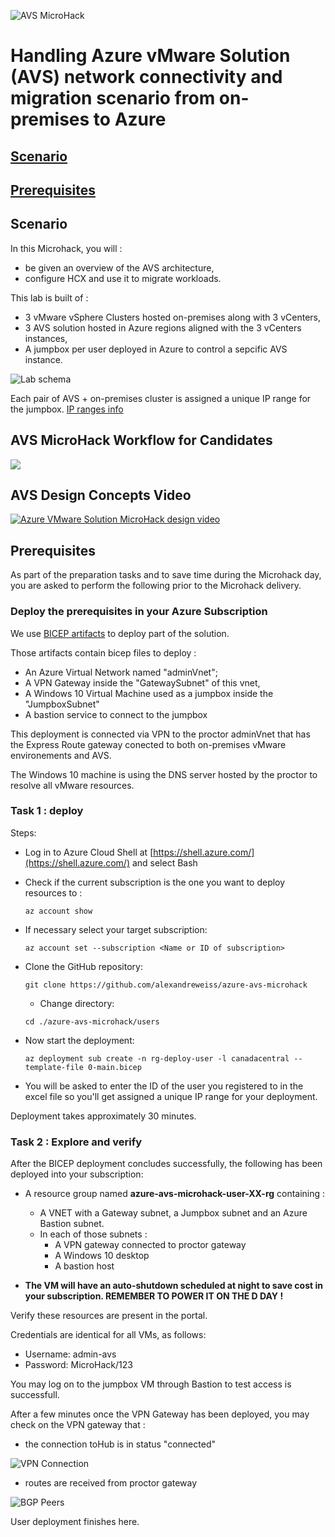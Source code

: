 ![AVS MicroHack](/Images/schema/AVSMicroHackPic.png)

# Handling Azure vMware Solution (AVS) network connectivity and migration scenario from on-premises to Azure

## [Scenario](#scenario)

## [Prerequisites](#prerequisites)

## Scenario

In this Microhack, you will :

- be given an overview of the AVS architecture,
- configure HCX and use it to migrate workloads.

This lab is built of :

- 3 vMware vSphere Clusters hosted on-premises along with 3 vCenters,
- 3 AVS solution hosted in Azure regions aligned with the 3 vCenters instances,
- A jumpbox per user deployed in Azure to control a sepcific AVS instance.

![Lab schema](/Images/schema/avs-microhack-lab-schema.png)

Each pair of AVS + on-premises cluster is assigned a unique IP range for the jumpbox. [IP ranges info](docs/Appendix.md)

## AVS MicroHack Workflow for Candidates

![](/Images/schema/AVS-Microhack_Workflow.png)

## AVS Design Concepts Video

[![Azure VMware Solution MicroHack design video](https://res.cloudinary.com/marcomontalbano/image/upload/v1628861760/video_to_markdown/images/youtube--BGw5Nv_Kpiw-c05b58ac6eb4c4700831b2b3070cd403.jpg)](https://youtu.be/BGw5Nv_Kpiw "Azure VMware Solution MicroHack design video")
## Prerequisites

As part of the preparation tasks and to save time during the Microhack day, you are asked to perform the following prior to the Microhack delivery.

### Deploy the prerequisites in your Azure Subscription

We use [BICEP artifacts](https://docs.microsoft.com/en-us/azure/azure-resource-manager/bicep/overview) to deploy part of the solution.

Those artifacts contain bicep files to deploy :

- An Azure Virtual Network named "adminVnet";
- A VPN Gateway inside the "GatewaySubnet" of this vnet,
- A Windows 10 Virtual Machine used as a jumpbox inside the "JumpboxSubnet"
- A bastion service to connect to the jumpbox

This deployment is connected via VPN to the proctor adminVnet that has the Express Route gateway conected to both on-premises vMware environements and AVS.

The Windows 10 machine is using the DNS server hosted by the proctor to resolve all vMware resources.

### Task 1 : deploy

Steps:

- Log in to Azure Cloud Shell at [https://shell.azure.com/](https://shell.azure.com/) and select Bash

- Check if the current subscription is the one you want to deploy resources to :

  `az account show`

- If necessary select your target subscription:
  
  `az account set --subscription <Name or ID of subscription>`
  
- Clone the  GitHub repository:
  
  `git clone https://github.com/alexandreweiss/azure-avs-microhack`
  
  - Change directory:
  
  `cd ./azure-avs-microhack/users`

- Now start the deployment:

  `az deployment sub create -n rg-deploy-user -l canadacentral --template-file 0-main.bicep`

- You will be asked to enter the ID of the user you registered to in the excel file so you'll get assigned a unique IP range for your deployment.

Deployment takes approximately 30 minutes.

### Task 2 : Explore and verify

After the BICEP deployment concludes successfully, the following has been deployed into your subscription:

- A resource group named **azure-avs-microhack-user-XX-rg** containing :
  - A VNET with a Gateway subnet, a Jumpbox subnet and an Azure Bastion subnet.
  - In each of those subnets :
    - A VPN gateway connected to proctor gateway
    - A Windows 10 desktop
    - A bastion host

- **The VM will have an auto-shutdown scheduled at night to save cost in your subscription. REMEMBER TO POWER IT ON THE D DAY !**

Verify these resources are present in the portal.

Credentials are identical for all VMs, as follows:

- Username: admin-avs
- Password: MicroHack/123

You may log on to the jumpbox VM through Bastion to test access is successfull.

After a few minutes once the VPN Gateway has been deployed, you may check on the VPN gateway that :

- the connection toHub is in status "connected"

 ![VPN Connection](/Images/schema/avs-microhack-vpn-connection-1.png)

- routes are received from proctor gateway

![BGP Peers](/Images/schema/avs-microhack-vpn-bgp-1.png)

User deployment finishes here.